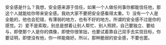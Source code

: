 安全感是什么？我想，安全感来源于信任，如果一个人做任何事你都能信任他，那这个人就能给你带来安全感。我劝大家不要把安全感看得太重。1）没有一个人是全能的，他也会犯错，有薄弱的地方，也有不好的地方。所谓的安全感不过是你的感觉。2）爱不是索取，别总是想着让别人帮忙、别人照顾，自己要独立、要给与，即使那个人是你的偶像，即使你很笨拙，也要试着靠自己双手去实现目标，你要证明，即使没有他，你一样能做好。所以，那种脆弱的安全感，不要也罢。